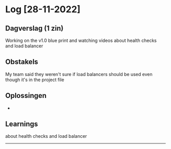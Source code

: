 # Log [28-11-2022]
 
## Dagverslag (1 zin)
Working on the v1.0 blue print and watching videos about health checks and load balancer

## Obstakels
My team said they weren't sure if load balancers should be used even though it's in the project file

## Oplossingen
-

## Learnings
about health checks and load balancer

---
